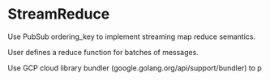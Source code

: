 # StreamReduce

Use PubSub ordering_key to implement streaming map reduce semantics.

User defines a reduce function for batches of messages.

Use GCP cloud library bundler (google.golang.org/api/support/bundler) to p
